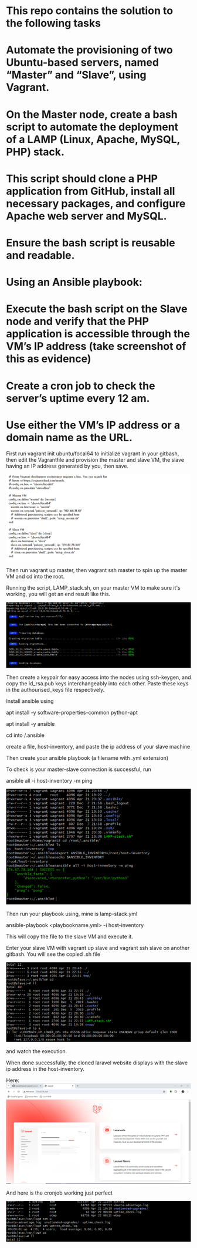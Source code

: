 # This repo contains the solution to the following tasks


# Automate the provisioning of two Ubuntu-based servers, named “Master” and “Slave”, using Vagrant.
# On the Master node, create a bash script to automate the deployment of a LAMP (Linux, Apache, MySQL, PHP) stack.
# This script should clone a PHP application from GitHub, install all necessary packages, and configure Apache web server and MySQL. 
# Ensure the bash script is reusable and readable.
# Using an Ansible playbook:
# Execute the bash script on the Slave node and verify that the PHP application is accessible through the VM’s IP address (take screenshot of this as evidence)
# Create a cron job to check the server’s uptime every 12 am.
# Use either the VM’s IP address or a domain name as the URL.

First run vagrant init ubuntu/focal64 to initialize vagrant in your gitbash, then edit the Vagrantfile and provision the master and slave VM, the slave having an IP address generated by you, then save.

![Screenshot 1](/Vagrantfile.png)

Then run vagrant up master, then vagrant ssh master to spin up the master VM and cd into the root.

Running the script, LAMP_stack.sh, on your master VM to make sure it's working, you will get an end result like this.

![Screenshot 2](/database%20created.png)

Then create a keypair for easy access into the nodes using ssh-keygen, and copy the id_rsa.pub keys interchangeably into each other. Paste these keys in the authourised_keys file respectively.

Install ansible using

apt install -y software-properties-common python-apt

apt install -y ansible

cd into /.ansible

create a file, host-inventory, and paste the ip address of your slave machine

Then create your ansible playbook (a filename with .yml extension)

To check is your master-slave connection is successful, run

ansible all -i host-inventory -m ping

![Screenshot 3](/connection%20established.png)

Then run your playbook using, mine is lamp-stack.yml

ansible-playbook <playbookname.yml> -i host-inventory

This will copy the file to the slave VM and execute it.

Enter your slave VM with vagrant up slave and vagrant ssh slave on another gitbash. You will see the copied .sh file 

![Screenshot 4](/copied%20to%20slave.png)

and watch the execution.

When done successfully, the cloned laravel website displays with the slave ip address in the host-inventory.

Here:
![Screenshot 5](/laravel%20site%20with%20node%20ip.png)


And here is the cronjob working just perfect

![Screenshot 6](/cronjob.png)